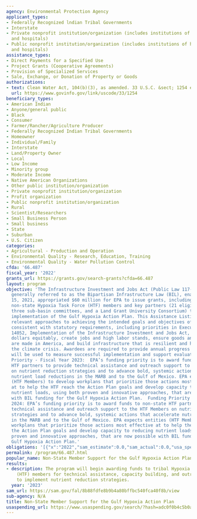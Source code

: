 ```yaml
---
agency: Environmental Protection Agency
applicant_types:
- Federally Recognized lndian Tribal Governments
- Interstate
- Private nonprofit institution/organization (includes institutions of higher education
  and hospitals)
- Public nonprofit institution/organization (includes institutions of higher education
  and hospitals)
assistance_types:
- Direct Payments for a Specified Use
- Project Grants (Cooperative Agreements)
- Provision of Specialized Services
- Sale, Exchange, or Donation of Property or Goods
authorizations:
- text: Clean Water Act, 104(b)(3), as amended. 33 U.S.C. &sect; 1254 et seq.
  url: https://www.govinfo.gov/link/uscode/33/1254
beneficiary_types:
- American Indian
- Anyone/general public
- Black
- Consumer
- Farmer/Rancher/Agriculture Producer
- Federally Recognized Indian Tribal Governments
- Homeowner
- Individual/Family
- Interstate
- Land/Property Owner
- Local
- Low Income
- Minority group
- Moderate Income
- Native American Organizations
- Other public institution/organization
- Private nonprofit institution/organization
- Profit organization
- Public nonprofit institution/organization
- Rural
- Scientist/Researchers
- Small Business Person
- Small business
- State
- Suburban
- U.S. Citizen
categories:
- Agricultural - Production and Operation
- Environmental Quality - Research, Education, Training
- Environmental Quality - Water Pollution Control
cfda: '66.487'
fiscal_year: '2022'
grants_url: https://grants.gov/search-grants?cfda=66.487
layout: program
objective: 'The Infrastructure Investment and Jobs Act (Public Law 117-58) which is
  generally referred to as the Bipartisan Infrastructure Law (BIL), enacted November
  15, 2021, appropriated $60 million for EPA to issue grants, including grants to
  non-state Hypoxia Task Force (HTF) members and key partners (21 eligible tribes,
  three sub-basin committees, and a Land Grant University Consortium) to support the
  implementation of the Gulf Hypoxia Action Plan. This Assistance Listing considers
  relevant approaches to achieving the intended goals and objectives of the program
  consistent with statutory requirements, including priorities in Executive Order
  14052, Implementation of the Infrastructure Investment and Jobs Act, to invest public
  dollars equitably, create jobs and high labor stands, ensure goods and services
  are made in America, and build infrastructure that is resilient and helps combat
  the climate crisis. Awardees are required to provide annual progress reports which
  will be used to measure successful implementation and support evaluation.  Funding
  Priority - Fiscal Year 2023:  EPA’s funding priority is to award funds to non-state
  HTF partners to provide technical assistance and outreach support to the HTF Members
  on nutrient reduction strategies and to advance bold, systemic actions that accelerate
  nutrient load reductions in the MARB and to the Gulf of Mexico. EPA expects entities
  (HTF Members) to develop workplans that prioritize those actions most effective
  at to help the HTF reach the Action Plan goals and develop capacity to reducing
  nutrient loads, using both proven and innovative approaches, that are now possible
  with BIL funding for the Gulf Hypoxia Action Plan.  Funding Priority - Fiscal Year
  2024: EPA’s funding priority is to award funds to non-state HTF partners to provide
  technical assistance and outreach support to the HTF Members on nutrient reduction
  strategies and to advance bold, systemic actions that accelerate nutrient load reductions
  in the MARB and to the Gulf of Mexico. EPA expects entities (HTF Members) to develop
  workplans that prioritize those actions most effective at to help the HTF reach
  the Action Plan goals and develop capacity to reducing nutrient loads, using both
  proven and innovative approaches, that are now possible with BIL funding for the
  Gulf Hypoxia Action Plan.'
obligations: '[{"x":"2022","sam_estimate":0.0,"sam_actual":0.0,"usa_spending_actual":0.0},{"x":"2023","sam_estimate":1000000.0,"sam_actual":0.0,"usa_spending_actual":750000.0},{"x":"2024","sam_estimate":2600000.0,"sam_actual":0.0,"usa_spending_actual":5523687.0}]'
permalink: /program/66.487.html
popular_name: Non-State Member Support for the Gulf Hypoxia Action Plan
results:
- description: The program will begin awarding funds to tribal Hypoxia Task Force
    (HTF) members for technical assistance, capacity building, and outreach support
    to implement nutrient reduction strategies.
  year: '2023'
sam_url: https://sam.gov/fal/8b88fdfe8b9b4a80bffbc540fca40f8b/view
sub-agency: N/A
title: Non-State Member Support for the Gulf Hypoxia Action Plan
usaspending_url: https://www.usaspending.gov/search/?hash=adc0f0b4c5b0aa97723cb0d7e7923837
---
```

